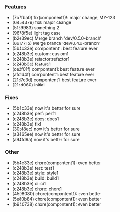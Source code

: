 ### Features

- (7b7fba0) fix(component1)!: major change, MY-123
- (6454379) fix!: major change
- (5159983) something 2
- (9678f5e) light tag case
- (b2e39ec) Merge branch 'dev/0.5.0-branch'
- (8917715) Merge branch 'dev/0.4.0-branch'
- (5b4c33e) compontent1: best feature ever
- (c248b3e) custom: custom1
- (c248b3e) refactor:refactor1
- (c248b3e) feature1
- (ce2f01f) compontent1: best feature ever
- (afc1d4f) compontent1: best feature ever
- (21d7e3d) compontent1: best feature ever
- (21ed060) initial

### Fixes

- (5b4c33e) now it's better for sure
- (c248b3e) perf: perf1
- (c248b3e) docs: docs1
- (c248b3e) fix1
- (30bf8ec) now it's better for sure
- (a3465ee) now it's better for sure
- (a94fd9a) now it's better for sure

### Other

- (5b4c33e) chore(compontent1): even better
- (c248b3e) test: test1
- (c248b3e) style: style1
- (c248b3e) build: build1
- (c248b3e) ci: ci1
- (c248b3e) chore: chore1
- (4508080) chore(compontent1): even better
- (5e80b84) chore(compontent1): even better
- (b940738) chore(compontent1): even better
